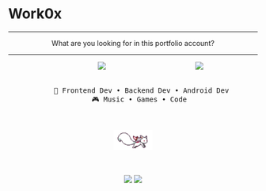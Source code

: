 # Work0x

---

<div align="center">
What are you looking for in this portfolio account?
</div>

---

<div align="center">
<a href="https://x.com/shiki1230/status/1580078555412979713/">
    <img src="assets/TendouAlice.png" width="25%" align="right" />
</a>
<img src="https://readme-typing-svg.demolab.com?font=Inconsolata&weight=500&size=50&duration=4000&pause=300&color=A7A459&center=true&vCenter=true&multiline=true&repeat=false&random=false&width=1300&height=140&lines=Hi,+greetings+to+all+from+me.+;I'm+WasiVii+a+tech+and+crypto+entusiast" width="70%" />
<br><br>
<pre>
    💼 Frontend Dev • Backend Dev • Android Dev
    🎮 Music • Games • Code 
</pre>
<br><br>
<img src="assets/kyubey.gif" height="40" />
<br><br><br>
    
[![](https://img.shields.io/badge/website-0a66c2)](https://wasivii.me)
[![](https://img.shields.io/badge/osu!-ff66ab)](https://osu.ppy.sh/users/35706188)
</div>
